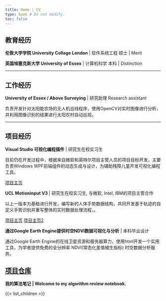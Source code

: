 ```yaml
---
title: Home | CV
type: book # Do not modify.
toc: false
---
```


## 教育经历

**伦敦大学学院 University Collage London** | 软件系统工程 硕士 | Merit

**英国埃塞克斯大学 University of Essex** | 计算机科学 本科 | Distinction

------

## 工作经历

**University of Essex / Above Surveying** | 研究助理 Research assistant

负责开发针对太阳能农场的无人机巡线程序，使用OpenCV对实时图像进行分析，并利用图像识别的结果进行太阳农村自动巡视。

------

## 项目经历

**Visual Studio 可视化编程插件** | 研究生在校实习生

目前仍在开发过程中，根据来自微软和英特尔项目主管人员的项目目标开发，主要负责Windows WPF前端组件的动态生成与设计，为辅助残障儿童开发可视化编程工具。

[项目主页](https://marketplace.visualstudio.com/items?itemName=VisualThreadingAccessibleDragandDropcoding.VisualThreading)

**UCL Motioninput V3** | 研究生在校实习生, 与微软, Intel, IBM的项目主管合作

以上一版本为基础进行开发，编写新的人体手势数据结构，共同开发基于轨迹的自定义手势识别并重写整体的实时数据处理流程，。

[项目主页](http://www.touchlesscomputing.org/)  [项目主页2](https://www.intel.com/content/www/us/en/company-overview/wonderful/motion-input-technology.html)

**通过Google Earth Engine提供时空NDVI数据可视化与分析** | 本科毕业设计 

通过Google Earth Engine的在线卫星资源和服务器算力，使用html开发一个实用工具，为学者提供免费的全分辨率 NDVI(常态化差值植生指标) 时空数据分析服务。

[项目仓库](https://github.com/jianxuancao/CE301)
------

**我的算法笔记 | Welcome to my algorithm review notebook.**

{{< list_children >}}